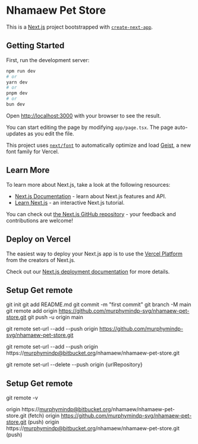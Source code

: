 # Nhamaew Pet Store

This is a [Next.js](https://nextjs.org) project bootstrapped with [`create-next-app`](https://nextjs.org/docs/app/api-reference/cli/create-next-app).

## Getting Started

First, run the development server:

```bash
npm run dev
# or
yarn dev
# or
pnpm dev
# or
bun dev
```

Open [http://localhost:3000](http://localhost:3000) with your browser to see the result.

You can start editing the page by modifying `app/page.tsx`. The page auto-updates as you edit the file.

This project uses [`next/font`](https://nextjs.org/docs/app/building-your-application/optimizing/fonts) to automatically optimize and load [Geist](https://vercel.com/font), a new font family for Vercel.

## Learn More

To learn more about Next.js, take a look at the following resources:

- [Next.js Documentation](https://nextjs.org/docs) - learn about Next.js features and API.
- [Learn Next.js](https://nextjs.org/learn) - an interactive Next.js tutorial.

You can check out [the Next.js GitHub repository](https://github.com/vercel/next.js) - your feedback and contributions are welcome!

## Deploy on Vercel

The easiest way to deploy your Next.js app is to use the [Vercel Platform](https://vercel.com/new?utm_medium=default-template&filter=next.js&utm_source=create-next-app&utm_campaign=create-next-app-readme) from the creators of Next.js.

Check out our [Next.js deployment documentation](https://nextjs.org/docs/app/building-your-application/deploying) for more details.

## Setup Get remote

git init
git add README.md
git commit -m "first commit"
git branch -M main
git remote add origin https://github.com/murphymindp-svg/nhamaew-pet-store.git
git push -u origin main


git remote set-url --add --push origin https://github.com/murphymindp-svg/nhamaew-pet-store.git

git remote set-url --add --push origin https://murphymindp@bitbucket.org/nhamaew/nhamaew-pet-store.git

git remote set-url --delete --push origin {urlRepository}

## Setup Get remote

git remote -v

origin  https://murphymindp@bitbucket.org/nhamaew/nhamaew-pet-store.git (fetch)
origin  https://github.com/murphymindp-svg/nhamaew-pet-store.git (push)
origin  https://murphymindp@bitbucket.org/nhamaew/nhamaew-pet-store.git (push)

